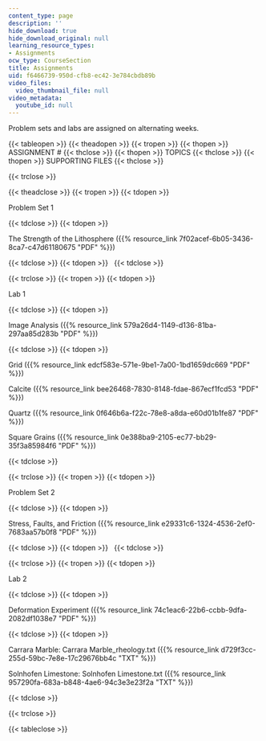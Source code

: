 ```yaml
---
content_type: page
description: ''
hide_download: true
hide_download_original: null
learning_resource_types:
- Assignments
ocw_type: CourseSection
title: Assignments
uid: f6466739-950d-cfb8-ec42-3e784cbdb89b
video_files:
  video_thumbnail_file: null
video_metadata:
  youtube_id: null
---
```


Problem sets and labs are assigned on alternating weeks.

{{< tableopen >}}
{{< theadopen >}}
{{< tropen >}}
{{< thopen >}}
ASSIGNMENT #
{{< thclose >}}
{{< thopen >}}
TOPICS
{{< thclose >}}
{{< thopen >}}
SUPPORTING FILES
{{< thclose >}}

{{< trclose >}}

{{< theadclose >}}
{{< tropen >}}
{{< tdopen >}}


Problem Set 1


{{< tdclose >}}
{{< tdopen >}}


The Strength of the Lithosphere ({{% resource_link 7f02acef-6b05-3436-8ca7-c47d61180675 "PDF" %}})


{{< tdclose >}}
{{< tdopen >}}
 
{{< tdclose >}}

{{< trclose >}}
{{< tropen >}}
{{< tdopen >}}


Lab 1


{{< tdclose >}}
{{< tdopen >}}


Image Analysis ({{% resource_link 579a26d4-1149-d136-81ba-297aa85d283b "PDF" %}})


{{< tdclose >}}
{{< tdopen >}}


Grid ({{% resource_link edcf583e-571e-9be1-7a00-1bd1659dc669 "PDF" %}})

Calcite ({{% resource_link bee26468-7830-8148-fdae-867ecf1fcd53 "PDF" %}})

Quartz ({{% resource_link 0f646b6a-f22c-78e8-a8da-e60d01b1fe87 "PDF" %}})

Square Grains ({{% resource_link 0e388ba9-2105-ec77-bb29-35f3a85984f6 "PDF" %}})


{{< tdclose >}}

{{< trclose >}}
{{< tropen >}}
{{< tdopen >}}


Problem Set 2


{{< tdclose >}}
{{< tdopen >}}


Stress, Faults, and Friction ({{% resource_link e29331c6-1324-4536-2ef0-7683aa57b0f8 "PDF" %}})


{{< tdclose >}}
{{< tdopen >}}
 
{{< tdclose >}}

{{< trclose >}}
{{< tropen >}}
{{< tdopen >}}


Lab 2


{{< tdclose >}}
{{< tdopen >}}


Deformation Experiment ({{% resource_link 74c1eac6-22b6-ccbb-9dfa-2082df1038e7 "PDF" %}})


{{< tdclose >}}
{{< tdopen >}}


Carrara Marble: Carrara Marble\_rheology.txt ({{% resource_link d729f3cc-255d-59bc-7e8e-17c29676bb4c "TXT" %}})

Solnhofen Limestone: Solnhofen Limestone.txt ({{% resource_link 957290fa-683a-b848-4ae6-94c3e3e23f2a "TXT" %}})


{{< tdclose >}}

{{< trclose >}}

{{< tableclose >}}